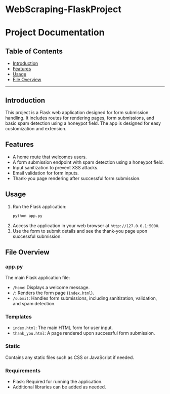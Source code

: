 # WebScraping-FlaskProject
# Project Documentation

## Table of Contents
- [Introduction](#introduction)
- [Features](#features)
- [Usage](#usage)
- [File Overview](#file-overview)

---

## Introduction
This project is a Flask web application designed for form submission handling. It includes routes for rendering pages, form submissions, and basic spam detection using a honeypot field. The app is designed for easy customization and extension.

## Features
- A home route that welcomes users.
- A form submission endpoint with spam detection using a honeypot field.
- Input sanitization to prevent XSS attacks.
- Email validation for form inputs.
- Thank-you page rendering after successful form submission.


## Usage
1. Run the Flask application:
   ```bash
   python app.py
   ```
2. Access the application in your web browser at `http://127.0.0.1:5000`.
3. Use the form to submit details and see the thank-you page upon successful submission.

## File Overview

### app.py
The main Flask application file:
- `/home`: Displays a welcome message.
- `/`: Renders the form page (`index.html`).
- `/submit`: Handles form submissions, including sanitization, validation, and spam detection.

### Templates
- `index.html`: The main HTML form for user input.
- `thank_you.html`: A page rendered upon successful form submission.

### Static
Contains any static files such as CSS or JavaScript if needed.

### Requirements
- Flask: Required for running the application.
- Additional libraries can be added as needed.


